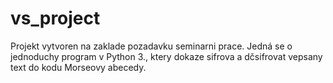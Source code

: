 # vs_project
Projekt vytvoren na zaklade pozadavku seminarni prace.
Jedná se o jednoduchy program v Python 3., ktery dokaze sifrova  a dčsifrovat vepsany text do kodu Morseovy abecedy.
